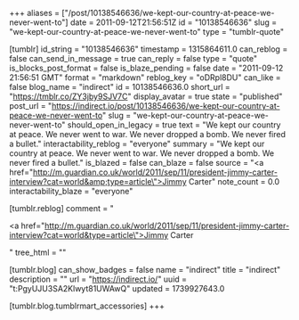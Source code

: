 +++
aliases = ["/post/10138546636/we-kept-our-country-at-peace-we-never-went-to"]
date = 2011-09-12T21:56:51Z
id = "10138546636"
slug = "we-kept-our-country-at-peace-we-never-went-to"
type = "tumblr-quote"

[tumblr]
id_string = "10138546636"
timestamp = 1315864611.0
can_reblog = false
can_send_in_message = true
can_reply = false
type = "quote"
is_blocks_post_format = false
is_blaze_pending = false
date = "2011-09-12 21:56:51 GMT"
format = "markdown"
reblog_key = "oDRpl8DU"
can_like = false
blog_name = "indirect"
id = 10138546636.0
short_url = "https://tmblr.co/ZY3jby9SJV7C"
display_avatar = true
state = "published"
post_url = "https://indirect.io/post/10138546636/we-kept-our-country-at-peace-we-never-went-to"
slug = "we-kept-our-country-at-peace-we-never-went-to"
should_open_in_legacy = true
text = "We kept our country at peace. We never went to war. We never dropped a bomb. We never fired a bullet."
interactability_reblog = "everyone"
summary = "We kept our country at peace. We never went to war. We never dropped a bomb. We never fired a bullet."
is_blazed = false
can_blaze = false
source = "<a href=\"http://m.guardian.co.uk/world/2011/sep/11/president-jimmy-carter-interview?cat=world&amp;type=article\">Jimmy Carter</a>"
note_count = 0.0
interactability_blaze = "everyone"

[tumblr.reblog]
comment = "<p><a href=\"http://m.guardian.co.uk/world/2011/sep/11/president-jimmy-carter-interview?cat=world&type=article\">Jimmy Carter</a></p>"
tree_html = ""

[tumblr.blog]
can_show_badges = false
name = "indirect"
title = "indirect"
description = ""
url = "https://indirect.io/"
uuid = "t:PgyUJU3SA2Klwyt81UWAwQ"
updated = 1739927643.0

[tumblr.blog.tumblrmart_accessories]
+++
